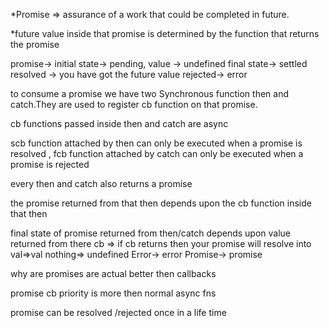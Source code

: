 *Promise => assurance of a work that could be completed in future.

*future value inside that promise is determined by the function that returns the promise

promise-> initial state-> pending, value -> undefined final state-> settled
resolved -> you have got the future value rejected-> error

to consume a promise we have two Synchronous function then and catch.They are used to register cb function on that promise.

cb functions passed inside then and catch are async

scb function attached by then can only be executed when a promise is resolved , fcb function attached by catch can only be executed when a promise is rejected

every then and catch also returns a promise

the promise returned from that then depends upon the cb function inside that then

final state of promise returned from then/catch depends upon value returned from there cb => if cb returns then your promise will resolve into val=>val nothing=> undefined Error-> error Promise-> promise

why are promises are actual better then callbacks

promise cb priority is more then normal async fns

promise can be resolved /rejected once in a life time
